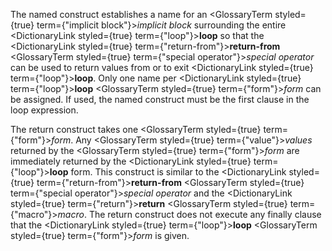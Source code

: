  



The named construct establishes a name for an <GlossaryTerm styled={true} term={"implicit block"}><i>implicit block</i></GlossaryTerm> surrounding the entire <DictionaryLink styled={true} term={"loop"}><b>loop</b></DictionaryLink> so that the <DictionaryLink styled={true} term={"return-from"}><b>return-from</b></DictionaryLink> <GlossaryTerm styled={true} term={"special operator"}><i>special operator</i></GlossaryTerm> can be used to return values from or to exit <DictionaryLink styled={true} term={"loop"}><b>loop</b></DictionaryLink>. Only one name per <DictionaryLink styled={true} term={"loop"}><b>loop</b></DictionaryLink> <GlossaryTerm styled={true} term={"form"}><i>form</i></GlossaryTerm> can be assigned. If used, the named construct must be the first clause in the loop expression. 



The return construct takes one <GlossaryTerm styled={true} term={"form"}><i>form</i></GlossaryTerm>. Any <GlossaryTerm styled={true} term={"value"}><i>values</i></GlossaryTerm> returned by the <GlossaryTerm styled={true} term={"form"}><i>form</i></GlossaryTerm> are immediately returned by the <DictionaryLink styled={true} term={"loop"}><b>loop</b></DictionaryLink> form. This construct is similar to the <DictionaryLink styled={true} term={"return-from"}><b>return-from</b></DictionaryLink> <GlossaryTerm styled={true} term={"special operator"}><i>special operator</i></GlossaryTerm> and the <DictionaryLink styled={true} term={"return"}><b>return</b></DictionaryLink> <GlossaryTerm styled={true} term={"macro"}><i>macro</i></GlossaryTerm>. The return construct does not execute any finally clause that the <DictionaryLink styled={true} term={"loop"}><b>loop</b></DictionaryLink> <GlossaryTerm styled={true} term={"form"}><i>form</i></GlossaryTerm> is given. 



